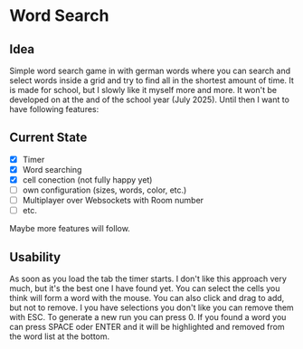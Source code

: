 # Word Search
## Idea
Simple word search game in with german words where you can search and select words inside a grid and try to find all in the shortest amount of time.
It is made for school, but I slowly like it myself more and more. It won't be developed on at the and of the school year (July 2025). Until then I want to have following features:

## Current State
- [x] Timer
- [x] Word searching
- [x] cell conection (not fully happy yet)
- [ ] own configuration (sizes, words, color, etc.)
- [ ] Multiplayer over Websockets with Room number
- [ ] etc.

Maybe more features will follow.

## Usability
As soon as you load the tab the timer starts. I don't like this approach very much, but it's the best one I have found yet. You can select the cells you think will form a word with the mouse.
You can also click and drag to add, but not to remove. I you have selections you don't like you can remove them with ESC. To generate a new run you can press 0.
If you found a word you can press SPACE oder ENTER and it will be highlighted and removed from the word list at the bottom.

